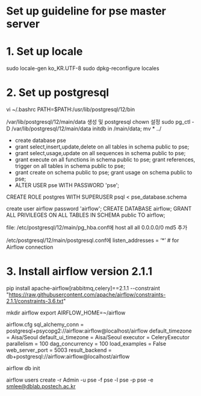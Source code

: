 
Set up guideline for pse master server
=============


# 1. Set up locale


sudo locale-gen ko_KR.UTF-8
sudo dpkg-reconfigure locales



# 2. Set up postgresql


vi ~/.bashrc
PATH=$PATH:/usr/lib/postgresql/12/bin


/var/lib/postgresql/12/main/data 생성 및 postgresql chown 설정
sudo pg_ctl -D /var/lib/postgresql/12/main/data initdb
in /main/data; mv * ../ 


* create database pse
* grant select,insert,update,delete on all tables in schema public to pse; 
* grant select,usage,update on all sequences in schema public to pse; 
* grant execute on all functions in schema public to pse; grant references, trigger on all tables in schema public to pse; 
* grant create on schema public to pse; grant usage on schema public to pse;
* ALTER USER pse WITH PASSWORD 'pse';


CREATE ROLE postgres WITH SUPERUSER
psql < pse_database.schema



create user airflow password 'airflow';
CREATE DATABASE airflow;
GRANT ALL PRIVILEGES ON ALL TABLES IN SCHEMA public TO airflow;


file: /etc/postgresql/12/main/pg_hba.conf에
host    all             all             0.0.0.0/0               md5 추가



/etc/postgresql/12/main/postgresql.conf에
listen_addresses = ‘*’ # for Airflow connection




# 3. Install airflow version 2.1.1


pip install apache-airflow[rabbitmq,celery]==2.1.1  --constraint "https://raw.githubusercontent.com/apache/airflow/constraints-2.1.1/constraints-3.6.txt"


mkdir airflow
export AIRFLOW_HOME=~/airflow

airflow.cfg
sql_alchemy_conn = postgresql+psycopg2://airflow:airflow@localhost/airflow
default_timezone = Aisa/Seoul
default_ui_timezone = Aisa/Seoul
executor = CeleryExecutor
parallelism = 100
dag_concurrency = 100
load_examples = False
web_server_port = 5003
result_backend = db+postgresql://airflow:airflow@localhost/airflow


airflow db init


airflow users create -r Admin -u pse -f pse -l pse -p pse -e smlee@dblab.postech.ac.kr

